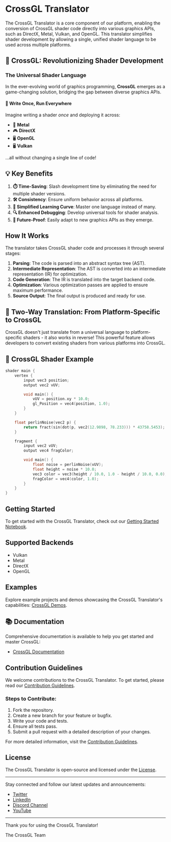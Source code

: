 
# CrossGL Translator

The CrossGL Translator is a core component of our platform, enabling the conversion of CrossGL shader code directly into various graphics APIs, such as DirectX, Metal, Vulkan, and OpenGL. This translator simplifies shader development by allowing a single, unified shader language to be used across multiple platforms.

## 🌟 CrossGL: Revolutionizing Shader Development

### The Universal Shader Language

In the ever-evolving world of graphics programming, **CrossGL** emerges as a game-changing solution, bridging the gap between diverse graphics APIs.

#### 🚀 Write Once, Run Everywhere

Imagine writing a shader _once_ and deploying it across:

- 🍎 **Metal**
- 🎮 **DirectX**
- 🖥️ **OpenGL**
- 🖥️ **Vulkan**

...all without changing a single line of code!

## 💡 Key Benefits

1. **⏱️ Time-Saving**: Slash development time by eliminating the need for multiple shader versions.
2. **🛠️ Consistency**: Ensure uniform behavior across all platforms.
3. **🧠 Simplified Learning Curve**: Master one language instead of many.
4. **🔍 Enhanced Debugging**: Develop universal tools for shader analysis.
5. **🔮 Future-Proof**: Easily adapt to new graphics APIs as they emerge.

## How It Works

The translator takes CrossGL shader code and processes it through several stages:

1. **Parsing**: The code is parsed into an abstract syntax tree (AST).
2. **Intermediate Representation**: The AST is converted into an intermediate representation (IR) for optimization.
3. **Code Generation**: The IR is translated into the target backend code.
4. **Optimization**: Various optimization passes are applied to ensure maximum performance.
5. **Source Output**: The final output is produced and ready for use.

## 🔄 Two-Way Translation: From Platform-Specific to CrossGL

CrossGL doesn't just translate from a universal language to platform-specific shaders - it also works in reverse! This powerful feature allows developers to convert existing shaders from various platforms into CrossGL.

## 🌈 CrossGL Shader Example

```cpp
shader main {
    vertex {
        input vec3 position;
        output vec2 vUV;

        void main() {
            vUV = position.xy * 10.0;
            gl_Position = vec4(position, 1.0);
        }
    }

    float perlinNoise(vec2 p) {
        return fract(sin(dot(p, vec2(12.9898, 78.233))) * 43758.5453);
    }

    fragment {
        input vec2 vUV;
        output vec4 fragColor;

        void main() {
            float noise = perlinNoise(vUV);
            float height = noise * 10.0;
            vec3 color = vec3(height / 10.0, 1.0 - height / 10.0, 0.0);
            fragColor = vec4(color, 1.0);
        }
    }
}

```

## Getting Started

To get started with the CrossGL Translator, check out our [Getting Started Notebook](https://colab.research.google.com/drive/1reF8usj2CA5R6M5JSrBKOQBtU4WW-si2?usp=sharing#scrollTo=D7qkQrpcQ7zF).

## Supported Backends

- Vulkan
- Metal
- DirectX
- OpenGL

## Examples

Explore example projects and demos showcasing the CrossGL Translator's capabilities: [CrossGL Demos](https://github.com/CrossGL/demos/tree/main).

## 📚 Documentation

Comprehensive documentation is available to help you get started and master CrossGL:

- [CrossGL Documentation](https://crossgl.github.io/translator.html)


## Contribution Guidelines

We welcome contributions to the CrossGL Translator. To get started, please read our [Contribution Guidelines](https://crossgl.github.io/contribution.html).

### Steps to Contribute:

1. Fork the repository.
2. Create a new branch for your feature or bugfix.
3. Write your code and tests.
4. Ensure all tests pass.
5. Submit a pull request with a detailed description of your changes.

For more detailed information, visit the [Contribution Guidelines](https://crossgl.github.io/contribution.html).

## License

The CrossGL Translator is open-source and licensed under the [License](https://github.com/CrossGL/crosstl/blob/main/LICENSE).

---

Stay connected and follow our latest updates and announcements:

- [Twitter](https://x.com/crossGL_)
- [LinkedIn](https://www.linkedin.com/company/crossgl/?viewAsMember=true)
- [Discord Channel](https://discord.gg/mYH45zZ9)
- [YouTube](https://www.youtube.com/channel/UCxv7_flRCHp7p0fjMxVSuVQ)

---

Thank you for using the CrossGL Translator!

The CrossGL Team
